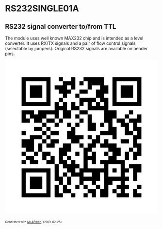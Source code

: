 <!--- PrjInfo ---> <!--- Please remove this line after manually editing --->
<!--- 00a56be08b96043df9e37d6aff7b6990 --->
<!--- Created:2019-02-25 12:35:35.537867: ---> 
<!--- Author:: ---> 
<!--- AuthorEmail:: ---> 
<!--- Tags:: ---> 
<!--- Ust:: ---> 
<!--- Label --->
<!--- ELabel ---> 
<!--- Name:RS232SINGLE01A: --->
# RS232SINGLE01A
<!--- LongName --->
## RS232 signal converter to/from TTL
<!--- ELongName ---> 

<!--- Lead --->
The module uses well known MAX232 chip and is intended as a level converter. It uses RX/TX signals and a pair of flow control signals (selectable by jumpers). Original RS232 signals are available on header pins.
<!--- ELead ---> 

![RS232SINGLE01A](doc/img/RS232SINGLE01A_QRcode.png) 


<!--- Description --->
<!--- EDescription --->
<!--- Content --->
<!--- EContent --->
<sub><sup> Generated with [MLABweb](https://github.com/MLAB-project/MLABweb). (2019-02-25)</sup></sub>